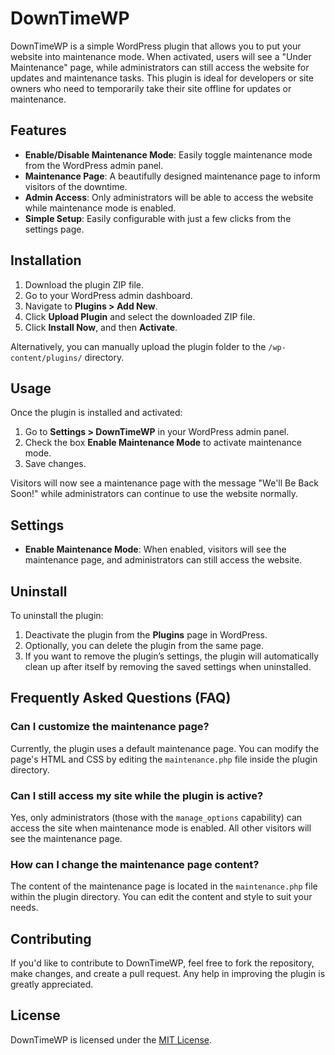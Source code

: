 # DownTimeWP

DownTimeWP is a simple WordPress plugin that allows you to put your website into maintenance mode. When activated, users will see a "Under Maintenance" page, while administrators can still access the website for updates and maintenance tasks. This plugin is ideal for developers or site owners who need to temporarily take their site offline for updates or maintenance.

## Features

- **Enable/Disable Maintenance Mode**: Easily toggle maintenance mode from the WordPress admin panel.
- **Maintenance Page**: A beautifully designed maintenance page to inform visitors of the downtime.
- **Admin Access**: Only administrators will be able to access the website while maintenance mode is enabled.
- **Simple Setup**: Easily configurable with just a few clicks from the settings page.

## Installation

1. Download the plugin ZIP file.
2. Go to your WordPress admin dashboard.
3. Navigate to **Plugins > Add New**.
4. Click **Upload Plugin** and select the downloaded ZIP file.
5. Click **Install Now**, and then **Activate**.

Alternatively, you can manually upload the plugin folder to the `/wp-content/plugins/` directory.

## Usage

Once the plugin is installed and activated:

1. Go to **Settings > DownTimeWP** in your WordPress admin panel.
2. Check the box **Enable Maintenance Mode** to activate maintenance mode.
3. Save changes.

Visitors will now see a maintenance page with the message "We'll Be Back Soon!" while administrators can continue to use the website normally.

## Settings

- **Enable Maintenance Mode**: When enabled, visitors will see the maintenance page, and administrators can still access the website.
  
## Uninstall

To uninstall the plugin:

1. Deactivate the plugin from the **Plugins** page in WordPress.
2. Optionally, you can delete the plugin from the same page.
3. If you want to remove the plugin’s settings, the plugin will automatically clean up after itself by removing the saved settings when uninstalled.

## Frequently Asked Questions (FAQ)

### Can I customize the maintenance page?

Currently, the plugin uses a default maintenance page. You can modify the page's HTML and CSS by editing the `maintenance.php` file inside the plugin directory.

### Can I still access my site while the plugin is active?

Yes, only administrators (those with the `manage_options` capability) can access the site when maintenance mode is enabled. All other visitors will see the maintenance page.

### How can I change the maintenance page content?

The content of the maintenance page is located in the `maintenance.php` file within the plugin directory. You can edit the content and style to suit your needs.

## Contributing

If you'd like to contribute to DownTimeWP, feel free to fork the repository, make changes, and create a pull request. Any help in improving the plugin is greatly appreciated.

## License

DownTimeWP is licensed under the [MIT License](https://opensource.org/licenses/MIT).
